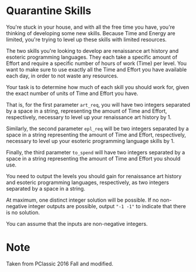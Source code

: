 # Quarantine Skills

You're stuck in your house, and with all the free time you have, you're
thinking of developing some new skills. Because Time and Energy are
limited, you're trying to level up these skills with limited resources.

The two skills you're looking to develop are renaissance art history and
esoteric programming languages. They each take a specific amount of
Effort and require a specific number of hours of work (Time) per level.
You want to make sure to use exactly all the Time and Effort you have
available each day, in order to not waste any resources.

Your task is to determine how much of each skill you should work for,
given the exact number of units of Time and Effort you have.

That is, for the first parameter `art_req`, you will have two integers
separated by a space in a string, representing the amount of Time and
Effort, respectively, necessary to level up your renaissance art history
by 1.

Similarly, the second parameter `epl_req` will be two integers separated
by a space in a string representing the amount of Time and Effort,
respectively, necessary to level up your esoteric programming language
skills by 1.

Finally, the third parameter `to_spend` will have two integers separated
by a space in a string representing the amount of Time and Effort you
should use.

You need to output the levels you should gain for renaissance art
history and esoteric programming languages, respectively, as two
integers separated by a space in a string.

At maximum, one distinct integer solution will be possible. If no
non-negative integer outputs are possible, output `"-1 -1"` to indicate
that there is no solution.

You can assume that the inputs are non-negative integers.

# Note

Taken from PClassic 2016 Fall and modified.
